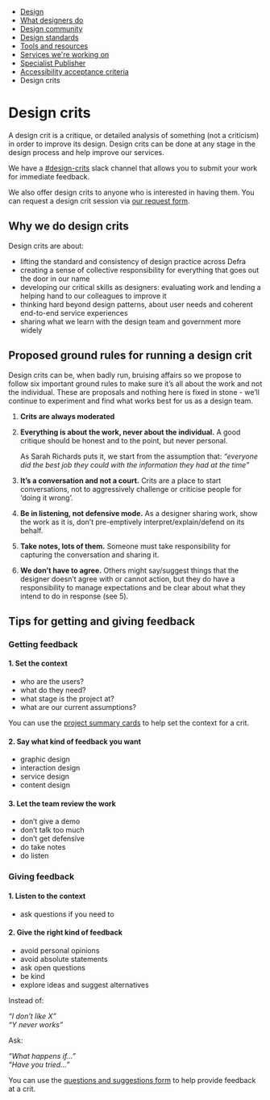 
<!-- Nav -->
* [Design](/README.md)
* [What designers do](/design.md)
* [Design community](/community.md)
* [Design standards](/standards.md)
* [Tools and resources](/tools-and-resources.md)
* [Services we're working on](/service-teams.md)
* [Specialist Publisher](/specialist-publisher.md)
* [Accessibility acceptance criteria](/accessibility-acceptance-criteria.md)
* Design crits


# Design crits

A design crit is a critique, or detailed analysis of something (not a criticism) in order to improve its design. Design crits can be done at any stage in the design process and help improve our services.

We have a [#design-crits](https://defra-digital.slack.com/archives/C01REPJH9V5) slack channel that allows you to submit your work for immediate feedback.

We also offer design crits to anyone who is interested in having them. You can request a design crit session via [our request form](https://forms.gle/nQrFQYzd5sdLjuBK6).


## Why we do design crits

Design crits are about:

* lifting the standard and consistency of design practice across Defra
* creating a sense of collective responsibility for everything that goes out the door in our name
* developing our critical skills as designers: evaluating work and lending a helping hand to our colleagues to improve it
* thinking hard beyond design patterns, about user needs and coherent end-to-end service experiences
* sharing what we learn with the design team and government more widely


## Proposed ground rules for running a design crit

Design crits can be, when badly run, bruising affairs so we propose to follow six important ground rules to make sure it’s all about the work and not the individual. These are proposals and nothing here is fixed in stone - we’ll continue to experiment and find what works best for us as a design team.

1. **Crits are always moderated**

2. **Everything is about the work, never about the individual.** A good critique should be honest and to the point, but never personal.

    As Sarah Richards puts it, we start from the assumption that: *“everyone did the best job they could with the information they had at the time”*

3. **It’s a conversation and not a court.** Crits are a place to start conversations, not to aggressively challenge or criticise people for ‘doing it wrong’.

4. **Be in listening, not defensive mode.** As a designer sharing work, show the work as it is, don’t pre-emptively interpret/explain/defend on its behalf.

5. **Take notes, lots of them.** Someone must take responsibility for capturing the conversation and sharing it.

6. **We don’t have to agree.** Others might say/suggest things that the designer doesn’t agree with or cannot action, but they do have a responsibility to manage expectations and be clear about what they intend to do in response (see 5).


## Tips for getting and giving feedback


### Getting feedback


#### 1. Set the context

* who are the users?
* what do they need?
* what stage is the project at?
* what are our current assumptions?

You can use the [project summary cards](https://github.com/DEFRA/design/raw/master/assets/project-summary-cards.pdf) to help set the context for a crit.


#### 2. Say what kind of feedback you want

* graphic design
* interaction design
* service design
* content design


#### 3. Let the team review the work

* don’t give a demo
* don’t talk too much
* don’t get defensive
* do take notes
* do listen


### Giving feedback


#### 1. Listen to the context

* ask questions if you need to


#### 2. Give the right kind of feedback

* avoid personal opinions
* avoid absolute statements
* ask open questions
* be kind
* explore ideas and suggest alternatives


Instead of:

*“I don’t like X”*  
*“Y never works”*  

Ask:

*“What happens if...”*  
*“Have you tried...”*


You can use the [questions and suggestions form](https://github.com/DEFRA/design/raw/master/assets/questions_and_suggestions.docx) to help provide feedback at a crit.
